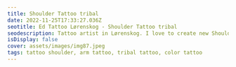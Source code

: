 ```yaml
--- 
title: Shoulder Tattoo tribal 
date: 2022-11-25T17:33:27.036Z 
seotitle: Ed Tattoo Lørenskog - Shoulder Tattoo tribal 
seodescription: Tattoo artist in Lørenskog. I love to create new Shoulder Tattoo tribal designs and styles. Contact me for a free consultation... 
isDisplay: false 
cover: assets/images/img87.jpeg 
tags: tattoo shoulder, arm tattoo, tribal tattoo, color tattoo 
--- 
```

 